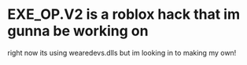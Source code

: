 # EXE_OP.V2 is a roblox hack that im gunna be working on
right now its using wearedevs.dlls but im looking in to making my own!
